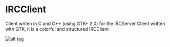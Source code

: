# IRCClient
Client writen in C and C++ (using GTK+ 2.0) for the IRCServer
Client written with GTK, it is a colorful and structured IRCClient

![alt tag](https://raw.github.com/TarangKhanna/IRCClient/blob/master/ScreenShot1.png)
